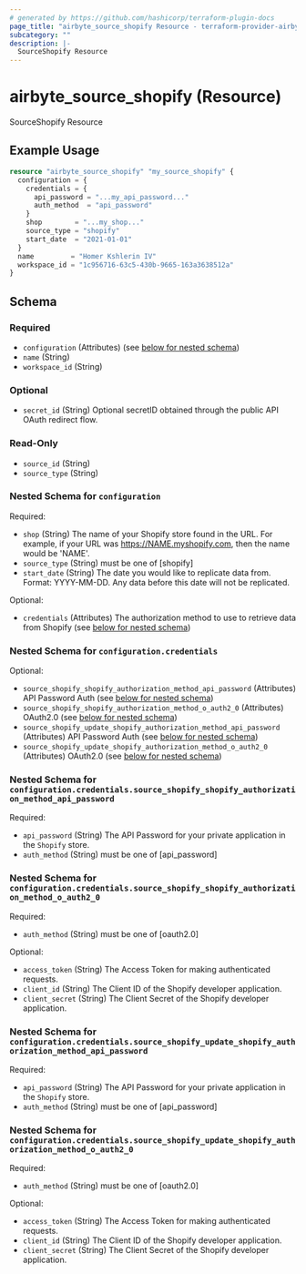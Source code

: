 ```yaml
---
# generated by https://github.com/hashicorp/terraform-plugin-docs
page_title: "airbyte_source_shopify Resource - terraform-provider-airbyte"
subcategory: ""
description: |-
  SourceShopify Resource
---
```


# airbyte_source_shopify (Resource)

SourceShopify Resource

## Example Usage

```terraform
resource "airbyte_source_shopify" "my_source_shopify" {
  configuration = {
    credentials = {
      api_password = "...my_api_password..."
      auth_method  = "api_password"
    }
    shop        = "...my_shop..."
    source_type = "shopify"
    start_date  = "2021-01-01"
  }
  name         = "Homer Kshlerin IV"
  workspace_id = "1c956716-63c5-430b-9665-163a3638512a"
}
```

<!-- schema generated by tfplugindocs -->
## Schema

### Required

- `configuration` (Attributes) (see [below for nested schema](#nestedatt--configuration))
- `name` (String)
- `workspace_id` (String)

### Optional

- `secret_id` (String) Optional secretID obtained through the public API OAuth redirect flow.

### Read-Only

- `source_id` (String)
- `source_type` (String)

<a id="nestedatt--configuration"></a>
### Nested Schema for `configuration`

Required:

- `shop` (String) The name of your Shopify store found in the URL. For example, if your URL was https://NAME.myshopify.com, then the name would be 'NAME'.
- `source_type` (String) must be one of [shopify]
- `start_date` (String) The date you would like to replicate data from. Format: YYYY-MM-DD. Any data before this date will not be replicated.

Optional:

- `credentials` (Attributes) The authorization method to use to retrieve data from Shopify (see [below for nested schema](#nestedatt--configuration--credentials))

<a id="nestedatt--configuration--credentials"></a>
### Nested Schema for `configuration.credentials`

Optional:

- `source_shopify_shopify_authorization_method_api_password` (Attributes) API Password Auth (see [below for nested schema](#nestedatt--configuration--credentials--source_shopify_shopify_authorization_method_api_password))
- `source_shopify_shopify_authorization_method_o_auth2_0` (Attributes) OAuth2.0 (see [below for nested schema](#nestedatt--configuration--credentials--source_shopify_shopify_authorization_method_o_auth2_0))
- `source_shopify_update_shopify_authorization_method_api_password` (Attributes) API Password Auth (see [below for nested schema](#nestedatt--configuration--credentials--source_shopify_update_shopify_authorization_method_api_password))
- `source_shopify_update_shopify_authorization_method_o_auth2_0` (Attributes) OAuth2.0 (see [below for nested schema](#nestedatt--configuration--credentials--source_shopify_update_shopify_authorization_method_o_auth2_0))

<a id="nestedatt--configuration--credentials--source_shopify_shopify_authorization_method_api_password"></a>
### Nested Schema for `configuration.credentials.source_shopify_shopify_authorization_method_api_password`

Required:

- `api_password` (String) The API Password for your private application in the `Shopify` store.
- `auth_method` (String) must be one of [api_password]


<a id="nestedatt--configuration--credentials--source_shopify_shopify_authorization_method_o_auth2_0"></a>
### Nested Schema for `configuration.credentials.source_shopify_shopify_authorization_method_o_auth2_0`

Required:

- `auth_method` (String) must be one of [oauth2.0]

Optional:

- `access_token` (String) The Access Token for making authenticated requests.
- `client_id` (String) The Client ID of the Shopify developer application.
- `client_secret` (String) The Client Secret of the Shopify developer application.


<a id="nestedatt--configuration--credentials--source_shopify_update_shopify_authorization_method_api_password"></a>
### Nested Schema for `configuration.credentials.source_shopify_update_shopify_authorization_method_api_password`

Required:

- `api_password` (String) The API Password for your private application in the `Shopify` store.
- `auth_method` (String) must be one of [api_password]


<a id="nestedatt--configuration--credentials--source_shopify_update_shopify_authorization_method_o_auth2_0"></a>
### Nested Schema for `configuration.credentials.source_shopify_update_shopify_authorization_method_o_auth2_0`

Required:

- `auth_method` (String) must be one of [oauth2.0]

Optional:

- `access_token` (String) The Access Token for making authenticated requests.
- `client_id` (String) The Client ID of the Shopify developer application.
- `client_secret` (String) The Client Secret of the Shopify developer application.


